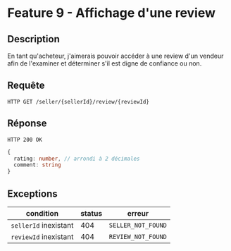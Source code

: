 # Feature 9 - Affichage d'une review

## Description

En tant qu'acheteur, j'aimerais pouvoir accéder à une review d'un vendeur afin de l'examiner et déterminer s'il est digne de confiance ou non.

## Requête

`HTTP GET /seller/{sellerId}/review/{reviewId}`

## Réponse

`HTTP 200 OK`

```ts
{
  rating: number, // arrondi à 2 décimales
  comment: string
}
```

## Exceptions

| condition             | status | erreur             |
| --------------------- | ------ | ------------------ |
| `sellerId` inexistant | 404    | `SELLER_NOT_FOUND` |
| `reviewId` inexistant | 404    | `REVIEW_NOT_FOUND` |
